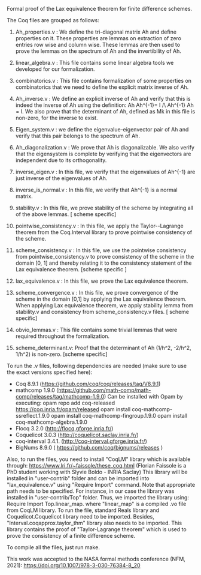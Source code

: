 Formal proof of the Lax equivalence theorem for finite difference schemes.



The Coq files are grouped as follows:
1. Ah_properties.v : We define the tri-diagonal matrix Ah and define properties on it. These properties are lemmas on extraction of zero entries row   wise and column wise. These lemmas are then used to prove the lemmas on the spectrum of Ah and the invertibility of Ah.

2. linear_algebra.v : This file contains some linear algebra tools we developed for our formalization. 

3. combinatorics.v : This file contains formalization of some properties on combinatorics that we need to define the explicit matrix inverse of Ah.

4. Ah_inverse.v : We define an explicit inverse of Ah and verify that this is indeed the inverse of Ah using the definition: Ah Ah^{-1}= I /\ Ah^{-1} Ah = I. We also prove that the determinant of Ah, defined as Mk in this file is non-zero, for the inverse to exist.

5. Eigen_system.v : we define the eigenvalue-eigenvector pair of Ah and verify that this pair belongs to the spectrum of Ah.

6. Ah_diagonalization.v : We prove that Ah is diagonalizable. We also verify that the eigensystem is complete by verifying that the eigenvectors are independent due to its orthogonality.

7. inverse_eigen.v : In this file, we verify that the eigenvalues of Ah^{-1} are just inverse of the eigenvalues of Ah.

8. inverse_is_normal.v : In this file, we verify that Ah^{-1} is a normal matrix. 

9. stability.v : In this file, we prove stability of the scheme by integrating all of the above lemmas. [ scheme specific]

10. pointwise_consistency.v : In this file, we apply the Taylor--Lagrange theorem from the Coq.Interval library to prove pointwise consistency of the scheme.

11. scheme_consistency.v : In this file, we use the pointwise consistency from pointwise_consistency.v to prove consistency of the scheme in the domain [0, 1] and thereby relating it to the consistency statement of the Lax equivalence theorem.
[scheme specific ]

12. lax_equivalence.v : In this file, we prove the Lax equivalence theorem.

13. scheme_convergence.v : In this file, we prove convergence of the scheme in the domain [0,1] by applying the Lax equivalence theorem. When applying Lax equivalence theorem, we apply stability lemma from stability.v and consistency from scheme_consistency.v files.
[ scheme specific]

14. obvio_lemmas.v : This file contains some trivial lemmas that were required throughout the formalization.

15. scheme_determinant.v: Proof that the determinant of Ah (1/h^2, -2/h^2, 1/h^2) is non-zero. [scheme specific]

To run the .v files, following dependencies are needed (make sure to use the exact versions specified here):

* Coq 8.9.1 (https://github.com/coq/coq/releases/tag/V8.9.1)
* mathcomp 1.9.0 (https://github.com/math-comp/math-comp/releases/tag/mathcomp-1.9.0)
  Can be installed with Opam by executing:
  opam repo add coq-released https://coq.inria.fr/opam/released
  opam install coq-mathcomp-ssreflect.1.9.0
  opam install coq-mathcomp-fingroup.1.9.0
  opam install coq-mathcomp-algebra.1.9.0
* Flocq 3.2.0 (http://flocq.gforge.inria.fr/)
* Coquelicot 3.0.3 (http://coquelicot.saclay.inria.fr/)
* coq-interval 3.4.1. (http://coq-interval.gforge.inria.fr/)
* BigNums 8.9.0 ( https://github.com/coq/bignums/releases )


Also, to run the files, you need to install "CoqLM" library which is available through:
https://www.lri.fr/~faissole/these_coq.html
(Florian Faissole is a PhD student working with Slyvie Boldo - INRIA Saclay)
This library will be installed in "user-contrib" folder and can be imported into "lax_equivalence.v" using "Require Import" command.
Note that appropriate path needs to be specified.
For instance, in our case the library was installed in "user-contrib/Top" folder.
Thus, we imported the library using:
    Require Import Top.linear_map.
where "linear_map" is a compiled .vo file from CoqLM library.
To run the file, standard Reals library and Coquelicot.Coquelicot library need to be imported. Besides, "Interval.coqapprox.taylor_thm" library
also needs to be imported. This library contains the proof of "Taylor-Lagrange theorem" which is used to prove the consistency of a
finite difference scheme.


To compile all the files, just run make. 


This work was accepted to the NASA formal methods conference (NFM, 2021): https://doi.org/10.1007/978-3-030-76384-8_20

